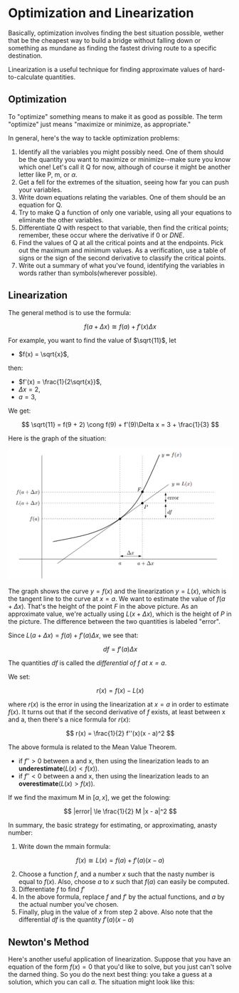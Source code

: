 # Optimization and Linearization
Basically, optimization involves finding the best situation possible, wether that be the cheapest way to build a bridge without falling down or something as mundane as finding the fastest driving route to a specific destination.

Linearization is a useful technique for finding approximate values of hard-to-calculate quantities.

## Optimization

To "optimize" something means to make it as good as possible. The term "optimize" just means "maximize or minimize, as appropriate."

In general, here's the way to tackle optimization problems:

1. Identify all the variables you might possibly need. One of them should be the quantity you want to maximize or minimize--make sure you know which one! Let's call it Q for now, although of course it might be another letter like P, m, or $\alpha$.
2. Get a fell for the extremes of the situation, seeing how far you can push your variables.
3. Write down equations relating the variables. One of them should be an equation for Q.
4. Try to make Q a function of only one variable, using all your equations to eliminate the other variables.
5. Differentiate Q with respect to that variable, then find the critical points; remember, these occur where the derivative if 0 or $DNE$.
6. Find the values of Q at all the critical points and at the endpoints. Pick out the maximum and minimum values. As a verification, use a table of signs or the sign of the second derivative to classify the critical points.
7. Write out a summary of what you've found, identifying the variables in words rather than symbols(wherever possible).

## Linearization

The general method is to use the formula:

$$
f(a + \Delta x) \cong f(a) + f'(x)\Delta x
$$

For example, you want to find the value of $\sqrt{11}$, let

- $f(x) = \sqrt{x}$,

then:

- $f'(x) = \frac{1}{2\sqrt{x}}$,
- $\Delta x = 2$,
- $a = 3$,

We get:

$$
\sqrt{11} = f(9 + 2) \cong f(9) + f'(9)\Delta x = 3 + \frac{1}{3}
$$

Here is the graph of the situation:

![linear](images/linear/linear.png)

The graph shows the curve $y = f(x)$ and the linearization $y = L(x)$, which is the tangent line to the curve at $x = a$. We want to estimate the value of $f(a + \Delta x)$. That's the height of the point $F$ in the above picture. As an approximate value, we're actually using $L(x + \Delta x)$, which is the height of $P$ in the picture. The difference between the two quantities is labeled "error".

Since $L(a + \Delta x) = f(a) + f'(a) \Delta x$, we see that:

$$
df = f'(a) \Delta x
$$

The quantities $df$ is called the *differential of $f$ at $x = a$*.

We set:

$$
r(x) = f(x) - L(x)
$$

where $r(x)$ is the error in using the linearization at $x = a$ in order to estimate $f(x)$. It turns out that if the second derivative of $f$ exists, at least between x and a, then there's a nice formula for $r(x)$:

$$
r(x) = \frac{1}{2} f''(x)(x - a)^2
$$

The above formula is related to the Mean Value Theorem.

- if $f'' > 0$ between a and x, then using the linearization leads to an **underestimate**($L(x) < f(x)$).
- if $f'' < 0$ between a and x, then using the linearization leads to an **overestimate**($L(x) > f(x)$).

If we find the maximum M in $[a, x]$, we get the folowing:

$$
|error| \le \frac{1}{2} M |x - a|^2
$$

In summary, the basic strategy for estimating, or approximating, anasty number:

1. Write down the mmain formula:

$$
f(x) \cong L(x) = f(a) + f'(a)(x - a)
$$

2. Choose a function $f$, and a number $x$ such that the nasty number is equal to $f(x)$. Also, choose $a$ to $x$ such that $f(a)$ can easily be computed.
3. Differentiate $f$ to find $f'$
4. In the above formula, replace $f$ and $f'$ by the actual functions, and $a$ by the actual number you've chosen.
5. Finally, plug in the value of $x$ from step 2 above. Also note that the differential $df$ is the quantity $f'(a)(x - a)$

## Newton's Method

Here's another useful application of linearization. Suppose that you have an equation of the form $f(x) = 0$ that you'd like to solve, but you just can't solve the darned thing. So you do the next best thing: you take a guess at a solution, which you can call $a$. The situation might look like this:


